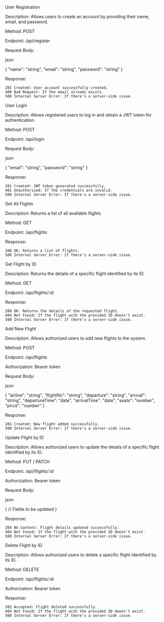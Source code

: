 User Registration

Description:
Allows users to create an account by providing their name, email, and password.

Method:
POST

Endpoint:
/api/register

Request Body:

json

{
  "name": "string",
  "email": "string",
  "password": "string"
}

Response:

    201 Created: User account successfully created.
    400 Bad Request: If the email already exists.
    500 Internal Server Error: If there's a server-side issue.

User Login

Description:
Allows registered users to log in and obtain a JWT token for authentication.

Method:
POST

Endpoint:
/api/login

Request Body:

json

{
  "email": "string",
  "password": "string"
}

Response:

    201 Created: JWT token generated successfully.
    401 Unauthorized: If the credentials are invalid.
    500 Internal Server Error: If there's a server-side issue.

Get All Flights

Description:
Returns a list of all available flights.

Method:
GET

Endpoint:
/api/flights

Response:

    200 OK: Returns a list of flights.
    500 Internal Server Error: If there's a server-side issue.

Get Flight by ID

Description:
Returns the details of a specific flight identified by its ID.

Method:
GET

Endpoint:
/api/flights/:id

Response:

    200 OK: Returns the details of the requested flight.
    404 Not Found: If the flight with the provided ID doesn't exist.
    500 Internal Server Error: If there's a server-side issue.

Add New Flight

Description:
Allows authorized users to add new flights to the system.

Method:
POST

Endpoint:
/api/flights

Authorization:
Bearer token

Request Body:

json

{
  "airline": "string",
  "flightNo": "string",
  "departure": "string",
  "arrival": "string",
  "departureTime": "date",
  "arrivalTime": "date",
  "seats": "number",
  "price": "number"
}

Response:

    201 Created: New flight added successfully.
    500 Internal Server Error: If there's a server-side issue.

Update Flight by ID

Description:
Allows authorized users to update the details of a specific flight identified by its ID.

Method:
PUT / PATCH

Endpoint:
/api/flights/:id

Authorization:
Bearer token

Request Body:

json

{
  // Fields to be updated
}

Response:

    204 No Content: Flight details updated successfully.
    404 Not Found: If the flight with the provided ID doesn't exist.
    500 Internal Server Error: If there's a server-side issue.

Delete Flight by ID

Description:
Allows authorized users to delete a specific flight identified by its ID.

Method:
DELETE

Endpoint:
/api/flights/:id

Authorization:
Bearer token

Response:

    202 Accepted: Flight deleted successfully.
    404 Not Found: If the flight with the provided ID doesn't exist.
    500 Internal Server Error: If there's a server-side issue.
    